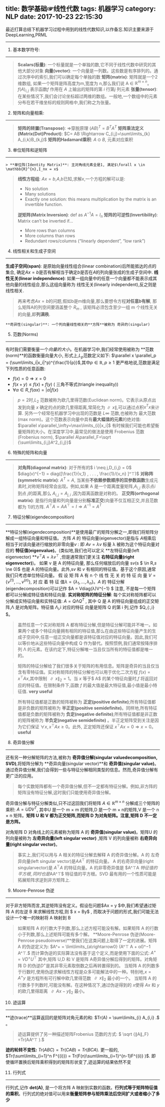 title: 数学基础☞线性代数
tags: 机器学习
category: NLP
date: 2017-10-23 22:15:30 
---

最近打算总结下机器学习过程中用到的线性代数知识,以作备忘.知识主要来源于DeepLearning,PRML

----------

1. 基本数学符号:
----------

> **Scalars(标量)**:  一个标量就是一个单独的数,它不同于线性代数中研究的其他大部分对象
> **向量(vector)**:  一个向量是一列数。这些数是有序排列的。通过次序中的索引,我们可以确定每个单独的数
> **矩阵(matrix)**: 矩阵就是一个2维数组, 如果一个矩阵是阵高度为m,宽度为 n,那么我们说 A ∈ $\mathbb{R}^{m \times n}$。$f (A)_{i,j}$ 表示函数$f$ 作用在 $A$ 上输出的矩阵的第 $i$ 行第$j$ 列元素
> **张量(tensor)**: 在某些情况下,我们会讨论坐标超过两维的数组。一般地,一个数组中的元素分布在若干维坐标的规则网格中,我们称之为张量。
 

2. 矩阵和向量相乘:
-----------

> **矩阵的转置(Transpose)**: $\Rightarrow$穿脱原理 $(AB)^T=B^TA^T$
> **矩阵乘法定义(Matrix(Dot)Product)**: $C= AB \Rightarrow C_{i,j}=\sum\limits_{k} A_{i,k}B_{k,j}$
> **矩阵的Hadamard乘积**: $A\odot B$, 元素对应乘积
> 

3. 单位矩阵和逆矩阵
-----------

	> **单位阵(Identity Matrix)**: 主对角线元素全是1, 满足$\forall x \in \mathbb{R}^{n},I_nx = x$
> **线性方程组**: $Ax = b$,$A$,$b$已知,求解$x$,一个方程的解可以是:
> + No solution
> + Many solutions
> + Exactly one solution: this means multiplication by the matrix is an invertible function.
> 
> **逆矩阵(Matrix Inversion)**: def as $A^{-1}A=I_n$ 
> **矩阵的可逆性(Invertibility)**: Matrix can’t be inverted if…
> + More rows than columns 
> + More columns than rows
> + Redundant rows/columns (“linearly dependent”, “low rank”)

4. 线性相关和生成子空间
-------------

**生成子空间(span)**: 是原始向量线性组合(linear combination)后所能抵达的点的集合, 确定$Ax = b$是否有解相当于确定$b$是否在$A$的列向量张成的生成子空间中.
**线性无关(linear independence)**: 如果一组向量中的任意一个向量都不能表示成其他向量的线性组合,那么这组向量称为 线性无关(linearly independent),反之则是线性相关.
> 再来考虑$Ax=b$的问题,假如b是m维向量,那么要想令方程**对任意$b$有解**, 那么矩阵A的列空间要涵盖整个 $R_{m}$ , 该矩阵必须包含至少一组 m 个线性无关的向量,即**列满秩**.

	**奇异性(singular)**: 一个列向量线性相关的**方阵**被称为 奇异的(singular)

5. 范数(Norms)
------------

有时我们需要衡量一个*向量的大小*。在机器学习中,我们经常使用被称为 **范数(norm)**的函数衡量向量大小, 形式上,$L_p$范数定义如下:
$\parallel x \parallel_p = (\sum\limits_i|x_i|^p)^{\frac{1}{p}}$,其中$p\in \mathbb{R},p \ge 1$
更严格地说,范数是满足下列性质的任意函数:

 - $f (x) = 0 ⇒ x = 0$
 - $f (x + y) ≤ f (x) + f (y)$ ( 三角不等式(triangle inequality))
 - $∀α ∈ R, f (αx) = |α|f (x)$

> $p=2$时,$L_2$ 范数被称为欧几里得范数(Euclidean norm)。它表示从原点出发到向量 $x$ 确定的点的欧几里得距离,常简化为$\parallel x \parallel$,可以通过点积$x^Tx$来计算.
> 另外一个经常在机器学习中出现的范数是 $L∞$ 范数,也被称为 最大范数(max norm)。这个范数表示向量中具有**最大幅值的元素**的绝对值: 
> $\parallel x\parallel_\infty=\max\limits_{i}|x_i|$
> 有时候我们可能也希望衡量矩阵的大小。在深度学习中,最常见的做法是使用 Frobenius 范数(Frobenius norm),
> $\parallel A\parallel_F=\sqrt {\sum\limits_{i,j}A^2_{i,j}}$

6. 特殊的矩阵和向量
-----------
> **对角阵(diagonal matrix)**: 对于所有的$ i \neq j,D_{i,j} = 0$
$diag(v)^{−1} = diag([\frac{1}{v_1} , . . . , \frac{1}/{v_n} ]^⊤)$
> **对称阵(symmetric matrix)**: $A^T = A$, 当某些**不依赖参数顺序的双参数函数**生成元素时,对称矩阵经常会出现。例如,如果 A 是一个距离度量矩阵,$A_{i,j}$ 表示点$i$  到点 $j$的距离,那么 $A_{i,j} = A_{j,i}$ ,因为距离函数是对称的。
> **正交阵(orthogonal matrix)**: 是指行向量和列向量是分别**标准正交**(向量不仅互相正交,并且范数都为 1)的方阵.
> $A^⊤ A = AA^⊤ = I \Rightarrow A^{-1} = A^T$

7. 特征分解(eigendecomposition)
-------
**特征分解(eigendecomposition)**是使用最广的矩阵分解之一,即我们将矩阵分解成一组特征向量和特征值。
方阵 $A$ 的 特征向量(eigenvector)是指与 $A$相乘后相当于对该向量进行缩放的非零向量$v$ :
即 $Av = \lambda v$
标量 λ 被称为这个特征向量对应的 **特征值(eigenvalue)**。(类似地,我们也可以定义 **左特征向量(left eigenvector) **$v^⊤ A = λv^⊤$ ,但是通常我们更关注 **右特征向量(right eigenvector)**)。
如果 v 是 A 的特征向量, 那么任何缩放后的向量 s$v ($s $ \in R,$s$  \ne 0)$ 也是 A 的特征向量。此外,s$v$ 和 $v$ 有相同的特征值。基于这个原因,通常我们只考虑单位特征向量。
假 设 矩 阵 A 有 n 个 线 性 无 关 的 特 征 向 量 $V = \{v^{(1)} , . . . , v^{(n)}\}$, 对 应 着 特 征 值$\lambda = \{λ_1 , . . . , λ_n\}$。$A$ 的 特征分解(eigendecomposition)可以记作 $A = Vdiag(λ)V^{−1} $
注意, 不是每一个矩阵都可以分解成特征值和特征向量.
**实对称矩阵的特征分解**: 每个实对称矩阵都可以分解成实特征向量和实特征值: $A= QΛQ^T$ , 其中 Q 是 A 的特征向量组成的正交矩阵,Λ 是对角矩阵。特征值 $Λ_i$,i 对应的特征
向量是矩阵 Q 的第 i 列,记作 $Q_{:,i} $。
>虽然任意一个实对称矩阵 A 都有特征分解,但是特征分解可能并不唯一。如果两个或多个特征向量拥有相同的特征值,那么在由这些特征向量产生的生成子空间中,任意一组正交向量都是该特征值对应的特征向量。因此,我们可以等价地从这些特征向量中构成 Q 作为替代。按照惯例,我们通常按降序排列 Λ 的元素。在该约定下,特征分解唯一当且仅当所有的特征值都是唯一的。

> 矩阵的特征分解给了我们很多关于矩阵的有用信息。矩阵是奇异的当且仅当含有零特征值。实对称矩阵的特征分解也可以用于优化二次方程 $f (x) = x^⊤ Ax$,其中限制 $∥x∥_2 = 1$。当 $x$ 等于$ A$ 的某个特征向量时,$f$ 将返回对应的特征值。在限制条件下,函数 $f$ 的最大值是最大特征值,最小值是最小特征值. **very useful**

> 所有特征值都是正数的矩阵被称为 **正定(positive definite)**;所有特征值都是非负数的矩阵被称为 **半正定(positive semidefinite)**。同样地,所有特征值都是负数的矩阵被称为 **负定(negative definite)**;所有特征值都是非正数的矩阵被称为 **半负定(negative semidefinite)**
 。半正定矩阵受到关注是因为它们保证 $∀x, x^⊤Ax ≥ 0$。此外,
正定矩阵还保证 $x^⊤Ax = 0 ⇒ x = 0$。**useful**

8. 奇异值分解
--------
还有另一种分解矩阵的方法,被称为 **奇异值分解(singular valuedecomposition, SVD)**,将矩阵分解为 **奇异向量(singular vector)**和 **奇异值(singular value)**。通过奇异值分解,我们会得到一些与特征分解相同类型的信息。然而,奇异值分解有更广泛的应用。
> 每个实数矩阵都有一个奇异值分解,但不一定都有特征分解。例如,非方阵的矩阵没有特征分解,这时我们只能使用奇异值分解。

奇异值分解与特征分解类似,只不过这回我们将矩阵 $A\in \mathbb{R}^{m\times n}$ 分解成三个矩阵的乘积:
$A = UDV^T$, 
其中U 是一个 m × m 的矩阵,D 是一个 m × n的矩阵,V 是一个 n × n 矩阵。**矩阵 U 和 V 都为正交矩阵,而矩阵 D 为对角矩阵。注意,矩阵 D 不一定是方阵。**

对角矩阵 D 对角线上的元素被称为矩阵 A 的 **奇异值(singular value)**。矩阵U 的列向量被称为 **左奇异向量(left singular vector)**
 ,矩阵 V 的列向量被称 **右奇异向量(right singular vector)**。

>事实上,我们可以用与 A 相关的特征分解去解释 A 的奇异值分解。A 的 左奇异向量(left singular vector)是$AA^⊤$ 的特征向量。 A 的右奇异向量(right singularvector)是 $A^⊤A$ 的特征向量。A 的非零奇异值是 $A^⊤A $特征值的平方根,同时也是$AA^⊤$ 特征值的平方根。SVD 最有用的一个性质可能是拓展矩阵求逆到非方矩阵上.

9. Moore-Penrose 伪逆
-------------------
对于非方矩阵而言,其逆矩阵没有定义。假设在问题$Ax = y
$中,我们希望通过矩阵 A 的左逆 B 来求解线性方程,则
$ x = By$ , 而取决于问题的形式,我们可能无法设计一个唯一的映射将 A 映射到 B
> 如果矩阵 A 的行数大于列数,那么上述方程可能没有解。如果矩阵 A 的行数小于列数,那么上述矩阵可能有多个解。
**Moore-Penrose 伪逆(Moore-Penrose pseudoinverse)**使我们在这类问题上取得了一定的进展。矩阵 A 的伪逆定义为:
$A^+ = \lim\limits_{a\rightarrow0} (A^⊤ A + αI)^−1 A^⊤.$
而计算伪逆的实际算法没有基于这个定义,而是使用下面的公式:
$A^+ = VD^+U^⊤$
其中,矩阵 U,D 和 V 是矩阵 A奇异值分解后得到的矩阵。对角矩阵 D 的伪逆$D^+$是其非零元素取倒数之后再转置得到的。
> 当矩阵 A 的列数多于行数时,使用伪逆求解线性方程是众多可能解法中的一种。特别地,$x = A^+ y$ 是方程所有可行解中欧几里得范数 $∥x∥_2$ 最小的一个。
当矩阵 A 的行数多于列数时,可能没有解。在这种情况下,通过伪逆得到的 $x$使得 $Ax$ 和 $y$ 的欧几里得距离 $∥Ax − y∥_2$ 最小。

10. 迹运算
-------
**迹(trace)**运算返回的是矩阵对角元素的和:
$Tr(A) = \sum\limits_{i} A_{i,i} .$
。
> 迹运算提供了另一种描述矩阵Frobenius
范数的方式:
$ \sqrt
{∥A∥_F} =Tr(AA^⊤ ).$

**迹的轮转不变性:** 
$Tr(ABC) = Tr(CAB) = Tr(BCA).$
更一般的,
$Tr(\sum\limits_{i=1}^n F^{(i)}) = Tr(F(n)\sum\limits_{i=1}^{n-1}F^{(i)} )$.
即使循环置换后矩阵乘积得到的矩阵形状变了,迹运算的结果依然不变

11. 行列式
-------

行列式,记作 **det(A)**, 是一个将方阵 A 映射到实数的函数。**行列式等于矩阵特征值的乘积**。行列式的绝对值可以用来**衡量矩阵参与矩阵乘法后空间扩大或者缩小了多少**
